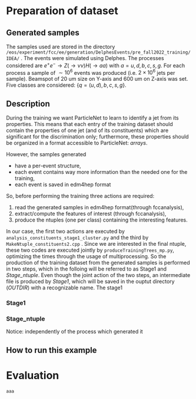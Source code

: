 # Preparation of dataset
## Generated samples
The samples used are stored in the directory `/eos/experiment/fcc/ee/generation/DelphesEvents/pre_fall2022_training/IDEA/` .
The events were simulated using Delphes. 
The processes considered are $e^+ e^- \to Z(\to \nu \nu) H(\to aa)$ with $a = u,d,b,c,s,g$.
For each process a sample of $\sim 10^6$ events was produced (i.e. $2 \times 10^6$ jets per sample).
Beamspot of 20 um size on Y-axis and 600 um on Z-axis was set.
Five classes are considered: $\{ q = (u,d), b, c, s, g\}$.

## Description
During the training we want ParticleNet to learn to identify a jet from its properties. This means that each entry of the training dataset should contain the properties of one jet (and of its constituents) which are significant for the discrimination only; furthermore, these properties should be organized in a format accessible to ParticleNet: *arrays*.

However, the samples generated
* have a per-event structure, 
* each event contains way more information than the needed one for the training,
* each event is saved in edm4hep format 

So, before performing the training three actions are required:
1. read the generated samples in edm4hep format(through fccanalysis),
2. extract/compute the features of interest (through fccanalysis),
3. produce the ntuples (one per class) containing the interesting features.

In our case, the first two actions are executed by `analysis_constituents_stage1_cluster.py` and the third by `MakeNtuple_constituents2.cpp` .
Since we are interested in the final ntuple, these two codes are executed jointly by `produceTrainingTrees_mp.py`, optimizing the times through the usage of multiprocessing.
So the production of the training dataset from the generated samples is performed in two steps, which in the folloing will be referred to as Stage1 and _Stage_ntuple_.
Even though the joint action of the two steps, an intermediate file is produced by _Stage1_, which will be saved in the ouptut directory (_OUTDIR_) with a recognizable name. 
The stage1

### Stage1


### Stage_ntuple







Notice: independently of the process which generated it

## How to run this example

# Evaluation

``` aaa ``` 
